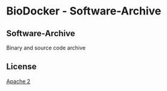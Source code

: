 BioDocker - Software-Archive
=========

Software-Archive
--------
Binary and source code archive


License
----------

[Apache 2](http://www.apache.org/licenses/LICENSE-2.0)
